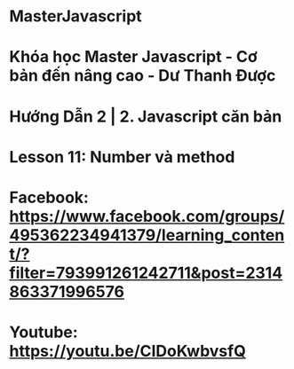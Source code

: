 # MasterJavascript
# Khóa học Master Javascript - Cơ bản đến nâng cao - Dư Thanh Được

# Hướng Dẫn 2 | 2. Javascript căn bản

  # Lesson 11: Number và method
  # Facebook: https://www.facebook.com/groups/495362234941379/learning_content/?filter=793991261242711&post=2314863371996576
  # Youtube: https://youtu.be/CIDoKwbvsfQ